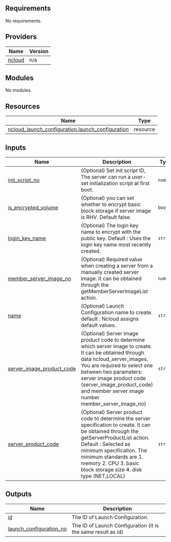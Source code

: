 <!-- BEGIN_TF_DOCS -->
## Requirements

No requirements.

## Providers

| Name | Version |
|------|---------|
| <a name="provider_ncloud"></a> [ncloud](#provider\_ncloud) | n/a |

## Modules

No modules.

## Resources

| Name | Type |
|------|------|
| [ncloud_launch_configuration.launch_configuration](https://registry.terraform.io/providers/hashicorp/ncloud/latest/docs/resources/launch_configuration) | resource |

## Inputs

| Name | Description | Type | Default | Required |
|------|-------------|------|---------|:--------:|
| <a name="input_init_script_no"></a> [init\_script\_no](#input\_init\_script\_no) | (Optional) Set init script ID, The server can run a user-set initialization script at first boot. | `number` | `null` | no |
| <a name="input_is_encrypted_volume"></a> [is\_encrypted\_volume](#input\_is\_encrypted\_volume) | (Optional) you can set whether to encrypt basic block storage if server image is RHV. Default false. | `bool` | `false` | no |
| <a name="input_login_key_name"></a> [login\_key\_name](#input\_login\_key\_name) | (Optional) The login key name to encrypt with the public key. Default : Uses the login key name most recently created. | `string` | `null` | no |
| <a name="input_member_server_image_no"></a> [member\_server\_image\_no](#input\_member\_server\_image\_no) | (Optional) Required value when creating a server from a manually created server image. It can be obtained through the getMemberServerImageList action. | `number` | `null` | no |
| <a name="input_name"></a> [name](#input\_name) | (Optional) Launch Configuration name to create. default : Ncloud assigns default values. | `string` | `null` | no |
| <a name="input_server_image_product_code"></a> [server\_image\_product\_code](#input\_server\_image\_product\_code) | (Optional) Server image product code to determine which server image to create. It can be obtained through data ncloud\_server\_images. You are required to select one between two parameters: server image product code (server\_image\_product\_code) and member server image number member\_server\_image\_no) | `string` | `null` | no |
| <a name="input_server_product_code"></a> [server\_product\_code](#input\_server\_product\_code) | (Optional) Server product code to determine the server specification to create. It can be obtained through the getServerProductList action. Default : Selected as minimum specification. The minimum standards are 1. memory 2. CPU 3. basic block storage size 4. disk type (NET,LOCAL) | `string` | `null` | no |

## Outputs

| Name | Description |
|------|-------------|
| <a name="output_id"></a> [id](#output\_id) | The ID of Launch Configuration. |
| <a name="output_launch_configuration_no"></a> [launch\_configuration\_no](#output\_launch\_configuration\_no) | The ID of Launch Configuration (It is the same result as id) |
<!-- END_TF_DOCS -->
